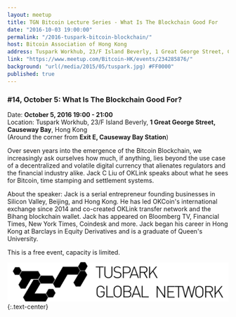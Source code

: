 ```yaml
---
layout: meetup
title: TGN Bitcoin Lecture Series - What Is The Blockchain Good For
date: "2016-10-03 19:00:00"
permalink: "/2016-tuspark-bitcoin-blockchain/"
host: Bitcoin Association of Hong Kong
address: Tuspark Workhub, 23/F Island Beverly, 1 Great George Street, Causeway Bay, Hong Kong
link: "https://www.meetup.com/Bitcoin-HK/events/234285876/"
background: "url(/media/2015/05/tuspark.jpg) #FF0000"
published: true
---
```


### #14, October 5: What Is The Blockchain Good For?

Date: **October 5, 2016 19:00 - 21:00**     
Location: Tuspark Workhub, 23/F Island Beverly, **1 Great George Street, Causeway Bay**, Hong Kong     
(Around the corner from **Exit E, Causeway Bay Station**)     

Over seven years into the emergence of the Bitcoin Blockchain, we increasingly ask ourselves how much, if anything, lies beyond the use case of a decentralized and volatile digital currency that alienates regulators and the financial industry alike. Jack C Liu of OKLink speaks about what he sees for Bitcoin, time stamping and settlement systems.

About the speaker: Jack is a serial entrepreneur founding businesses in Silicon Valley, Beijing, and Hong Kong. He has led OKCoin's international exchange since 2014 and co-created OKLink transfer network and the Bihang blockchain wallet. Jack has appeared on Bloomberg TV, Financial Times, New York Times, Coindesk and more. Jack began his career in Hong Kong at Barclays in Equity Derivatives and is a graduate of Queen's University.

This is a free event, capacity is limited.

[![Tuspark Global Hub](/media/2015/10/tuspark.png)](http://tuspark.hk/)
{:.text-center}
